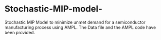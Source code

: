 # Stochastic-MIP-model-
Stochastic MIP Model to minimize unmet demand for a semiconductor manufacturing process using AMPL. The Data file and the AMPL code have been provided.
